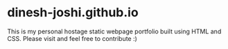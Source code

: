 # dinesh-joshi.github.io
This is my personal hostage static webpage portfolio built using HTML and CSS. Please visit and feel free to contribute :)

